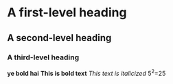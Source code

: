 # A first-level heading
## A second-level heading
### A third-level heading
**ye bold hai**
**This is bold text**
_This text is italicized_
5<sup>2</sup>=25
